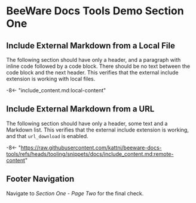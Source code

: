 # BeeWare Docs Tools Demo Section One

## Include External Markdown from a Local File

The following section should have only a header, and a paragraph with inline code
followed by a code block. There should be no text between the code block and the
next header. This verifies that the external include extension is working with
local files.

-8<- "include_content.md:local-content"

## Include External Markdown from a URL

The following section should have only a header, some text and a Markdown list.
This verifies that the external include extension is working, and that
`url_download` is enabled.

-8<- "https://raw.githubusercontent.com/kattni/beeware-docs-tools/refs/heads/tooling/snippets/docs/include_content.md:remote-content"

## Footer Navigation

Navigate to *Section One - Page Two* for the final check.
